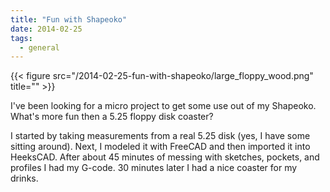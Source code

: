 ```yaml
---
title: "Fun with Shapeoko"
date: 2014-02-25
tags:
  - general
---
```


{{< figure src="/2014-02-25-fun-with-shapeoko/large_floppy_wood.png" title="" >}}<br>

I've been looking for a micro project to get some use out of my Shapeoko.  What's more fun then a 5.25 floppy disk coaster?

<!--more-->

I started by taking measurements from a real 5.25 disk (yes, I have some sitting around). Next, I modeled it with FreeCAD and then imported it into HeeksCAD.  After about 45 minutes of messing with sketches, pockets, and profiles I had my G-code. 30 minutes later I had a nice coaster for my drinks.


